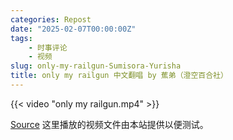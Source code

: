 ```yaml
---
categories: Repost
date: "2025-02-07T00:00:00Z"
tags:
    - 时事评论
    - 视频
slug: only-my-railgun-Sumisora-Yurisha
title: only my railgun 中文翻唱 by 蕉弟（澄空百合社）
---
```


{{< video "only my railgun.mp4" >}}

[Source](https://www.youtube.com/watch?v=WY-9UHAwNh8) 这里播放的视频文件由本站提供以便测试。
